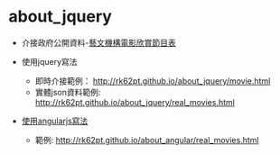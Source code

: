 # about_jquery
 * 介接政府公開資料-[藝文機構電影欣賞節目表](http://data.gov.tw/node/6010/)
  
 * 使用jquery寫法
   * 即時介接範例：
     http://rk62pt.github.io/about_jquery/movie.html
   * 實體json資料範例:
     http://rk62pt.github.io/about_jquery/real_movies.html

 * [使用angularjs寫法](https://github.com/rk62pt/about_angular/)
   * 範例:
     http://rk62pt.github.io/about_angular/real_movies.html
